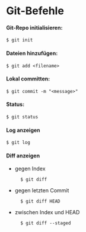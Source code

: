 Git-Befehle
===========

#### Git-Repo initialisieren:

    $ git init

#### Dateien hinzufügen:

    $ git add <filename>

#### Lokal committen:

    $ git commit -m "<message>"

#### Status:

    $ git status

#### Log anzeigen

    $ git log

#### Diff anzeigen
- gegen Index

        $ git diff

- gegen letzten Commit

        $ git diff HEAD

- zwischen Index und HEAD

        $ git diff --staged


